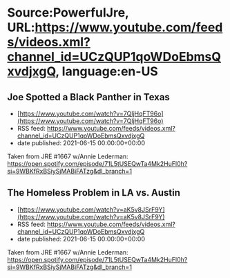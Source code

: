 # Source:PowerfulJre, URL:https://www.youtube.com/feeds/videos.xml?channel_id=UCzQUP1qoWDoEbmsQxvdjxgQ, language:en-US

## Joe Spotted a Black Panther in Texas
 - [https://www.youtube.com/watch?v=7QljHqFT96o](https://www.youtube.com/watch?v=7QljHqFT96o)
 - RSS feed: https://www.youtube.com/feeds/videos.xml?channel_id=UCzQUP1qoWDoEbmsQxvdjxgQ
 - date published: 2021-06-15 00:00:00+00:00

Taken from JRE #1667 w/Annie Lederman:
https://open.spotify.com/episode/71L5tUSEQwTa4Mk2HuFl0h?si=9WBKfRxBSiySjMABiFATzg&dl_branch=1

## The Homeless Problem in LA vs. Austin
 - [https://www.youtube.com/watch?v=aK5v8JSrF9Y](https://www.youtube.com/watch?v=aK5v8JSrF9Y)
 - RSS feed: https://www.youtube.com/feeds/videos.xml?channel_id=UCzQUP1qoWDoEbmsQxvdjxgQ
 - date published: 2021-06-15 00:00:00+00:00

Taken from JRE #1667 w/Annie Lederman:
https://open.spotify.com/episode/71L5tUSEQwTa4Mk2HuFl0h?si=9WBKfRxBSiySjMABiFATzg&dl_branch=1

